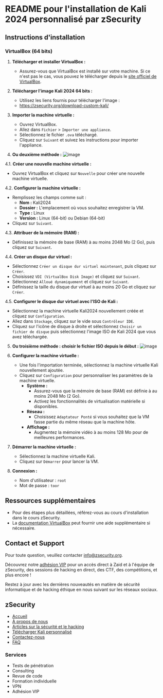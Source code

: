 # README pour l'installation de Kali 2024 personnalisé par zSecurity

## Instructions d'installation

### VirtualBox (64 bits)
1. **Télécharger et installer VirtualBox :**
   - Assurez-vous que VirtualBox est installé sur votre machine. Si ce n'est pas le cas, vous pouvez le télécharger depuis le [site officiel de VirtualBox](https://www.virtualbox.org/).

2. **Télécharger l'image Kali 2024 64 bits :**
   - Utilisez les liens fournis pour télécharger l'image :
   - https://zsecurity.org/download-custom-kali/


3. **Importer la machine virtuelle :**
   - Ouvrez VirtualBox.
   - Allez dans `Fichier` > `Importer une appliance`.
   - Sélectionnez le fichier `.ova` téléchargé.
   - Cliquez sur `Suivant` et suivez les instructions pour importer l'appliance.

4. **Ou deuxième méthode  :**
![image](https://github.com/hrhouma/securite-logiciels-applications/assets/10111526/e177dc8f-46ff-463e-8dbe-739dcf50afcb)


4.1. **Créer une nouvelle machine virtuelle :**
   - Ouvrez VirtualBox et cliquez sur `Nouvelle` pour créer une nouvelle machine virtuelle.

4.2. **Configurer la machine virtuelle :**
   - Remplissez les champs comme suit :
     - **Nom :** Kali2024
     - **Dossier :** L'emplacement où vous souhaitez enregistrer la VM.
     - **Type :** Linux
     - **Version :** Linux (64-bit) ou Debian (64-bit)
   - Cliquez sur `Suivant`.

4.3. **Attribuer de la mémoire (RAM) :**
   - Définissez la mémoire de base (RAM) à au moins 2048 Mo (2 Go), puis cliquez sur `Suivant`.

4.4. **Créer un disque dur virtuel :**
   - Sélectionnez `Créer un disque dur virtuel maintenant`, puis cliquez sur `Créer`.
   - Choisissez `VDI (VirtualBox Disk Image)` et cliquez sur `Suivant`.
   - Sélectionnez `Alloué dynamiquement` et cliquez sur `Suivant`.
   - Définissez la taille du disque dur virtuel à au moins 20 Go et cliquez sur `Créer`.

4.5. **Configurer le disque dur virtuel avec l'ISO de Kali :**
   - Sélectionnez la machine virtuelle Kali2024 nouvellement créée et cliquez sur `Configuration`.
   - Allez dans `Stockage`, cliquez sur le vide sous `Contrôleur IDE`.
   - Cliquez sur l'icône de disque à droite et sélectionnez `Choisir un fichier de disque` puis sélectionnez l'image ISO de Kali 2024 que vous avez téléchargée.


5. **Ou troisième méthode  : choisir le fichier ISO depuis le début :**
![image](https://github.com/hrhouma/securite-logiciels-applications/assets/10111526/e177dc8f-46ff-463e-8dbe-739dcf50afcb)
     
6. **Configurer la machine virtuelle :**
   - Une fois l'importation terminée, sélectionnez la machine virtuelle Kali nouvellement ajoutée.
   - Cliquez sur `Configuration` pour personnaliser les paramètres de la machine virtuelle.
     - **Système :**
       - Assurez-vous que la mémoire de base (RAM) est définie à au moins 2048 Mo (2 Go).
       - Activez les fonctionnalités de virtualisation matérielle si disponibles.
     - **Réseau :**
       - Choisissez `Adaptateur Ponté` si vous souhaitez que la VM fasse partie du même réseau que la machine hôte.
     - **Affichage :**
       - Augmentez la mémoire vidéo à au moins 128 Mo pour de meilleures performances.

7. **Démarrer la machine virtuelle :**
   - Sélectionnez la machine virtuelle Kali.
   - Cliquez sur `Démarrer` pour lancer la VM.

8. **Connexion :**
   - Nom d'utilisateur : `root`
   - Mot de passe : `toor`

## Ressources supplémentaires
- Pour des étapes plus détaillées, référez-vous au cours d'installation dans le cours zSecurity.
- La [documentation VirtualBox](https://www.virtualbox.org/manual/UserManual.html) peut fournir une aide supplémentaire si nécessaire.

## Contact et Support
Pour toute question, veuillez contacter [info@zsecurity.org](mailto:info@zsecurity.org).

Découvrez notre [adhésion VIP](https://example.com) pour un accès direct à Zaid et à l'équipe de zSecurity, des sessions de hacking en direct, des CTF, des compétitions, et plus encore !

Restez à jour avec les dernières nouveautés en matière de sécurité informatique et de hacking éthique en nous suivant sur les réseaux sociaux.

## zSecurity
- [Accueil](https://example.com)
- [À propos de nous](https://example.com)
- [Articles sur la sécurité et le hacking](https://example.com)
- [Télécharger Kali personnalisé](https://example.com)
- [Contactez-nous](https://example.com)
- [FAQ](https://example.com)

### Services
- Tests de pénétration
- Consulting
- Revue de code
- Formation individuelle
- VPN
- Adhésion VIP
